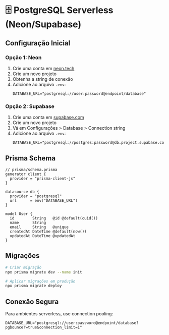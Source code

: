 # 🗄️ PostgreSQL Serverless (Neon/Supabase)

## Configuração Inicial

### Opção 1: Neon
1. Crie uma conta em [neon.tech](https://neon.tech)
2. Crie um novo projeto
3. Obtenha a string de conexão
4. Adicione ao arquivo `.env`:
   ```
   DATABASE_URL="postgresql://user:password@endpoint/database"
   ```

### Opção 2: Supabase
1. Crie uma conta em [supabase.com](https://supabase.com)
2. Crie um novo projeto
3. Vá em Configurações > Database > Connection string
4. Adicione ao arquivo `.env`:
   ```
   DATABASE_URL="postgresql://postgres:password@db.project.supabase.co:5432/postgres"
   ```

## Prisma Schema

```prisma
// prisma/schema.prisma
generator client {
  provider = "prisma-client-js"
}

datasource db {
  provider = "postgresql"
  url      = env("DATABASE_URL")
}

model User {
  id        String   @id @default(cuid())
  name      String
  email     String   @unique
  createdAt DateTime @default(now())
  updatedAt DateTime @updatedAt
}
```

## Migrações

```bash
# Criar migração
npx prisma migrate dev --name init

# Aplicar migrações em produção
npx prisma migrate deploy
```

## Conexão Segura

Para ambientes serverless, use connection pooling:

```
DATABASE_URL="postgresql://user:password@endpoint/database?pgbouncer=true&connection_limit=1"
```